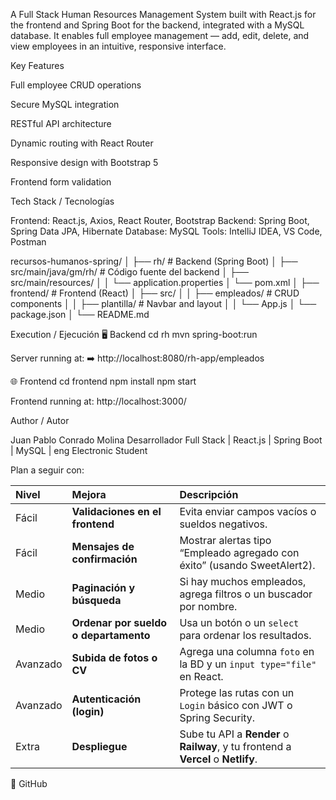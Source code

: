 A Full Stack Human Resources Management System built with React.js for the frontend and Spring Boot for the backend, integrated with a MySQL database.
It enables full employee management — add, edit, delete, and view employees in an intuitive, responsive interface.

 Key Features

Full employee CRUD operations

Secure MySQL integration

RESTful API architecture

Dynamic routing with React Router

Responsive design with Bootstrap 5

Frontend form validation

 Tech Stack / Tecnologías

Frontend: React.js, Axios, React Router, Bootstrap
Backend: Spring Boot, Spring Data JPA, Hibernate
Database: MySQL
Tools: IntelliJ IDEA, VS Code, Postman


recursos-humanos-spring/
│
├── rh/                        # Backend (Spring Boot)
│   ├── src/main/java/gm/rh/  # Código fuente del backend
│   ├── src/main/resources/
│   │   └── application.properties
│   └── pom.xml
│
├── frontend/                  # Frontend (React)
│   ├── src/
│   │   ├── empleados/         # CRUD components
│   │   ├── plantilla/         # Navbar and layout
│   │   └── App.js
│   └── package.json
│
└── README.md


Execution / Ejecución
🖥️ Backend
cd rh
mvn spring-boot:run


Server running at:
➡️ http://localhost:8080/rh-app/empleados

🌐 Frontend
cd frontend
npm install
npm start


Frontend running at:
 http://localhost:3000/

 Author / Autor

Juan Pablo Conrado Molina
Desarrollador Full Stack | React.js | Spring Boot | MySQL | eng Electronic Student


Plan a seguir con:


| Nivel       | Mejora                                | Descripción                                                                       |
| :---------- | :------------------------------------ | :-------------------------------------------------------------------------------- |
| Fácil    | **Validaciones en el frontend**       | Evita enviar campos vacíos o sueldos negativos.                                   |
|  Fácil    | **Mensajes de confirmación**          | Mostrar alertas tipo “Empleado agregado con éxito” (usando SweetAlert2).          |
|  Medio    | **Paginación y búsqueda**             | Si hay muchos empleados, agrega filtros o un buscador por nombre.                 |
|  Medio    | **Ordenar por sueldo o departamento** | Usa un botón o un `select` para ordenar los resultados.                           |
|  Avanzado | **Subida de fotos o CV**              | Agrega una columna `foto` en la BD y un `input type="file"` en React.             |
|  Avanzado | **Autenticación (login)**             | Protege las rutas con un `Login` básico con JWT o Spring Security.                |
|  Extra    | **Despliegue**                        | Sube tu API a **Render** o **Railway**, y tu frontend a **Vercel** o **Netlify**. |



🔗 GitHub

